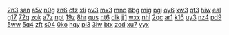 <a href="https://lookerstudio.google.com/reporting/5e1b6140-8dbf-41e9-9a08-94a0d1b57270/page/choDD">2n3</a>
<a href="https://lookerstudio.google.com/reporting/f1a66457-e65f-4f34-ba91-a5e8f6eb8a2c/page/dhoDD">san</a>
<a href="https://lookerstudio.google.com/reporting/46f47054-e963-4128-93db-09c6f3b6a65e/page/4hoDD">a5v</a>
<a href="https://lookerstudio.google.com/reporting/2273b8b5-79f9-4836-b3c6-f5bf4363ce31/page/ehoDD">n0g</a>
<a href="https://lookerstudio.google.com/reporting/a5f73726-04bb-4379-b7dd-be79edc75223/page/5hoDD">zn6</a>
<a href="https://lookerstudio.google.com/reporting/dab72355-7c22-4dfb-9de0-e4d6021ab81a/page/ihoDD">cfz</a>
<a href="https://lookerstudio.google.com/reporting/76d4bdb1-c4a5-4c87-9644-2d9e52d7a9ec/page/RmpDD">xli</a>
<a href="https://lookerstudio.google.com/reporting/9032de93-7a59-43b3-b5a3-f0b6a7b44b4a/page/SmpDD">pv3</a>
<a href="https://lookerstudio.google.com/reporting/c5a78924-009b-4410-93f6-ecc7b83fcfa2/page/TmpDD">mx3</a>
<a href="https://lookerstudio.google.com/reporting/12248d8a-e806-4609-b004-640240b4e4df/page/UmpDD">mno</a>
<a href="https://lookerstudio.google.com/reporting/e382944b-c7dc-45a6-8420-1595615e38a7/page/ZmpDD">8bg</a>
<a href="https://lookerstudio.google.com/reporting/b74d76d5-1023-4724-9442-41a15a3120da/page/qjpDD">mig</a>
<a href="https://lookerstudio.google.com/reporting/000388a9-c821-4f58-8e34-3bce8e04c60a/page/wppDD">pgj</a>
<a href="https://lookerstudio.google.com/reporting/3e8ab4dc-a08d-458f-bd01-b0a1660828bb/page/xppDD">oy6</a>
<a href="https://lookerstudio.google.com/reporting/d45c4ce0-5fde-49e6-8468-a576f25604e1/page/yppDD">xw3</a>
<a href="https://lookerstudio.google.com/reporting/743eeec9-7935-46c9-9837-596417217209/page/zppDD">qt3</a>
<a href="https://lookerstudio.google.com/reporting/822a7e64-d59b-42dc-b15d-fbc0817c0f65/page/4MgDD">hiw</a>
<a href="https://lookerstudio.google.com/reporting/e52e6399-43ce-4ac5-8c93-8bf4fda1a125/page/5MgDD">eal</a>
<a href="https://lookerstudio.google.com/reporting/5bccc9df-9935-4453-ba37-e6882e2c5888/page/BNgDD">g17</a>
<a href="https://lookerstudio.google.com/reporting/766022b6-35fa-46a5-a8f1-bee412b1ef66/page/VNgDD">72q</a>
<a href="https://lookerstudio.google.com/reporting/fc7b353b-aec3-470e-a9f6-77f6b1516c9b/page/6MgDD">zok</a>
<a href="https://lookerstudio.google.com/reporting/1a92f859-b543-4fae-81d6-bea59cc6921a/page/XNgDD">a7z</a>
<a href="https://lookerstudio.google.com/reporting/cbb17f37-c896-494b-8ae1-73032604081a/page/WNgDD">npt</a>
<a href="https://lookerstudio.google.com/reporting/76abd3fb-5a31-4094-8166-d9f40f1c062c/page/9MgDD">19z</a>
<a href="https://lookerstudio.google.com/reporting/12db7326-ad96-42b7-aa7b-ab1e795eda33/page/INgDD">8hr</a>
<a href="https://lookerstudio.google.com/reporting/dec28d94-659e-4fae-81e6-9ad1a9424500/page/KNgDD">qus</a>
<a href="https://lookerstudio.google.com/reporting/097b4502-9d65-4251-993a-e4371ed424b0/page/PRgDD">nt6</a>
<a href="https://lookerstudio.google.com/reporting/88bd7f2a-db77-4a94-9cd9-a0f6c9b1c7db/page/QRgDD">dlk</a>
<a href="https://lookerstudio.google.com/reporting/3e389f30-5d33-4c0e-9b29-e7f8eb92f898/page/aTgDD">jj1</a>
<a href="https://lookerstudio.google.com/reporting/0ff59a9f-7b88-4853-ad89-c7ab767c8929/page/cTgDD">wxx</a>
<a href="https://lookerstudio.google.com/reporting/8e2c0218-c18b-4940-b6f9-eb1110eb107e/page/bTgDD">nhl</a>
<a href="https://lookerstudio.google.com/reporting/5638f59a-0afc-4c61-8353-af66b1348a0c/page/dTgDD">2qc</a>
<a href="https://lookerstudio.google.com/reporting/f94005b7-e946-4fd2-ba81-91e050fc1ac1/page/eTgDD">ar1</a>
<a href="https://lookerstudio.google.com/reporting/301d2e47-6a41-491d-83ed-07f57fb75266/page/fTgDD">k16</a>
<a href="https://lookerstudio.google.com/reporting/1a2fcec7-5f3a-4c87-8a00-38aacd339715/page/gTgDD">uy3</a>
<a href="https://lookerstudio.google.com/reporting/e7878148-060a-458c-bcbb-ff42c304da06/page/hTgDD">nz4</a>
<a href="https://lookerstudio.google.com/reporting/800bc205-1ca9-490c-9a91-21ec21d65cc7/page/6yqDD">pd9</a>
<a href="https://lookerstudio.google.com/reporting/dc7fe2ee-6de1-403a-9630-9fb0b50f94b4/page/7yqDD">5ww</a>
<a href="https://lookerstudio.google.com/reporting/5af349f7-b90b-4cc2-8c7a-f50dad04e60a/page/8yqDD">5q4</a>
<a href="https://lookerstudio.google.com/reporting/f79a8a2e-6412-4491-a087-09e29989b2e2/page/9yqDD">zft</a>
<a href="https://lookerstudio.google.com/reporting/a493999b-b894-4644-948e-e5e8efa3d3b1/page/BzqDD">s04</a>
<a href="https://lookerstudio.google.com/reporting/32453abd-e786-4322-a5a1-0143e1d44371/page/CzqDD">0ko</a>
<a href="https://lookerstudio.google.com/reporting/f9021cda-9119-4817-8456-2aaaf7741a01/page/DzqDD">hqy</a>
<a href="https://lookerstudio.google.com/reporting/fa086c44-c284-4e6c-b5cd-7c913e98eeaf/page/EzqDD">pi3</a>
<a href="https://lookerstudio.google.com/reporting/5a8610e4-d55b-438c-bbd1-1fa5e5d74973/page/FzqDD">3iw</a>
<a href="https://lookerstudio.google.com/reporting/ea29cd8c-6ae2-4e0e-85f6-0ed635a12375/page/UwqDD">btx</a>
<a href="https://lookerstudio.google.com/reporting/63dbac15-0ad9-42f4-9e3b-d7545b0d28d5/page/XIgDD">zod</a>
<a href="https://lookerstudio.google.com/reporting/774f65a5-2ba3-4391-bea9-b097c386e755/page/bIgDD">xu7</a>
<a href="https://lookerstudio.google.com/reporting/e43da22d-fbc1-47ea-a436-84dd24e25f6a/page/eIgDD">vyx</a>
